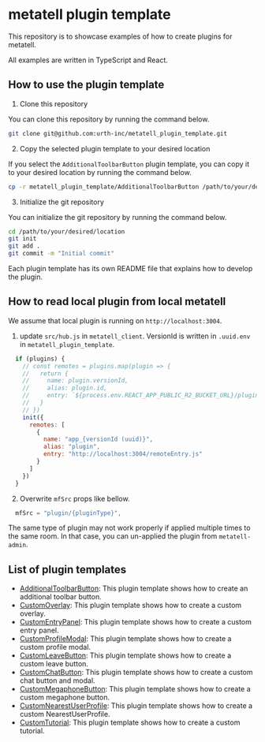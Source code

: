 # metatell plugin template

This repository is to showcase examples of how to create plugins for metatell.

All examples are written in TypeScript and React.

## How to use the plugin template

1. Clone this repository

You can clone this repository by running the command below.

```bash
git clone git@github.com:urth-inc/metatell_plugin_template.git
```

2. Copy the selected plugin template to your desired location

If you select the `AdditionalToolbarButton` plugin template, you can copy it to your desired location by running the command below.

```bash
cp -r metatell_plugin_template/AdditionalToolbarButton /path/to/your/desired/location
```

3. Initialize the git repository

You can initialize the git repository by running the command below.

```bash
cd /path/to/your/desired/location
git init
git add .
git commit -m "Initial commit"
```

Each plugin template has its own README file that explains how to develop the plugin.

## How to read local plugin from local metatell

We assume that local plugin is running on `http://localhost:3004`.

1. update `src/hub.js` in `metatell_client`. VersionId is written in `.uuid.env` in `metatell_plugin_template`.

```js
  if (plugins) {
    // const remotes = plugins.map(plugin => {
    //   return {
    //     name: plugin.versionId,
    //     alias: plugin.id,
    //     entry: `${process.env.REACT_APP_PUBLIC_R2_BUCKET_URL}/plugins/${plugin.id}/${plugin.versionId}/remoteEntry.js`
    //   }
    // })
    init({
      remotes: [
        {
          name: "app_{versionId (uuid)}",
          alias: "plugin",
          entry: "http://localhost:3004/remoteEntry.js"
        }
      ]
    })
  }
```

2. Overwrite `mfSrc` props like bellow.

```js
  mfSrc = "plugin/{pluginType}",
```

The same type of plugin may not work properly if applied multiple times to the same room.
In that case, you can un-applied the plugin from `metatell-admin`.

## List of plugin templates

- [AdditionalToolbarButton](./AdditionalToolbarButton): This plugin template shows how to create an additional toolbar button.
- [CustomOverlay](./CustomOverlay): This plugin template shows how to create a custom overlay.
- [CustomEntryPanel](./CustomEntryPanel): This plugin template shows how to create a custom entry panel.
- [CustomProfileModal](./CustomProfileModal): This plugin template shows how to create a custom profile modal.
- [CustomLeaveButton](./CustomLeaveButton): This plugin template shows how to create a custom leave button.
- [CustomChatButton](./CustomChatButton): This plugin template shows how to create a custom chat button and modal.
- [CustomMegaphoneButton](./CustomMegaphoneButton): This plugin template shows how to create a custom megaphone button.
- [CustomNearestUserProfile](./CustomNearestUserProfile): This plugin template shows how to create a custom NearestUserProfile.
- [CustomTutorial](./CustomTutorial): This plugin template shows how to create a custom tutorial.

